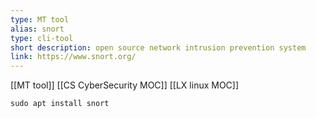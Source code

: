 ```yaml
---
type: MT tool
alias: snort
type: cli-tool
short description: open source network intrusion prevention system
link: https://www.snort.org/
---
```


[[MT tool]]
[[CS CyberSecurity MOC]]
[[LX linux MOC]]

`sudo apt install snort`

